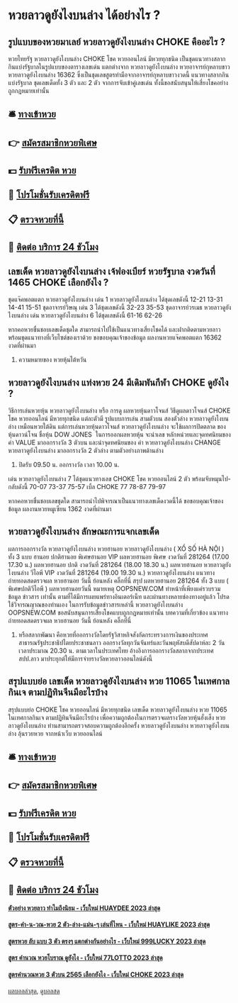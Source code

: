 # หวยลาวดูยังไงบนล่าง ได้อย่างไร ?
## รูปแบบของหวยมาเลย์ หวยลาวดูยังไงบนล่าง CHOKE คืออะไร ?
หวยไทยรัฐ หวยลาวดูยังไงบนล่าง CHOKE โชค หวยออนไลน์ มีหวยทุกชนิด เป็นชุดแนวทางสลากกินแบ่งรัฐบาลในรูปแบบของตารางเลขเด่น แตกต่างจาก หวยลาวดูยังไงบนล่าง หวยอาจารย์กุหลาบขาว หวยลาวดูยังไงบนล่าง 16362 ซึ่งเป็นชุดเลขสูตรทำมือจากอาจารย์กุหลาบขาวงวดนี้ แนวทางสลากกินแบ่งรัฐบาล ชุดเลขเด็ดทั้ง 3 ตัว และ 2 ตัว จากการจับเข้าคู่เลขเด่น ทั้งนี้ขอสนับสนุนให้เสี่ยงโชคอย่างถูกกฎหมายเท่านั้น

## 🛎 [ทางเข้าหวย](https://bit.ly/3BG5bNw)
## 👉 [สมัครสมาชิกหวยพิเศษ](https://bit.ly/3BG5bNw)
## 💵 [รับฟรีเครดิต หวย](https://bit.ly/3C3mvgS)
## 👑 [โปรโมชั่นรับเครดิตฟรี](https://bit.ly/3C3mvgS)
## 📋 [ตรวจหวยที่นี้](https://bit.ly/3C3mvgS)
## 📱 [ติดต่อ บริการ 24 ชัวโมง](https://bit.ly/3C3mvgS)

## เลขเด็ด หวยลาวดูยังไงบนล่าง เจ้ฟองเบียร์ หวยรัฐบาล งวดวันที่ 1465 CHOKE เลือกยังไง ?
ชุดแจ๊คพอตแตก หวยลาวดูยังไงบนล่าง เด่น 1 หวยลาวดูยังไงบนล่าง ได้ชุดเลขดังนี้
12-21
13-31
14-41
15-51
ชุดอาจารย์วิษณุ เด่น 3 ได้ชุดเลขดังนี้
32-23
35-53
ชุดอาจารย์วรเมธ หวยลาวดูยังไงบนล่าง เด่น หวยลาวดูยังไงบนล่าง 6 ได้ชุดเลขดังนี้
61-16
62-26

หากคอหวยชื่นชอบเลขเด็ดชุดใด สามารถนำไปใช้เป็นแนวทางเสี่ยงโชคได้ และฝากติดตามหวยลาว พร้อมชุดแนวทางที่เว็บไซต์ของเราด้วย
ขอขอบคุณเจ้าของข้อมูล
ผลงานหวยแจ๊คพอตแตก 16362 งวดที่ผ่านมา
1. ความหมายของ หวยหุ้นไต้หวัน

## หวยลาวดูยังไงบนล่าง แท่งหวย 24 มีเดิมพันกีฬา CHOKE ดูยังไง ?
วิธีการเล่นหวยหุ้น หวยลาวดูยังไงบนล่าง หรือ การดู ผลหวยหุ้นดาวโจนส์ วิธีดูผลดาวโจนส์ CHOKE โชค หวยออนไลน์ มีหวยทุกชนิด แต่ละตัวมี รูปแบบการเล่น สามตัวบน สองตัวล่าง หวยลาวดูยังไงบนล่าง เหมือนหวยใต้ดิน แต่การเล่นหวยหุ้นดาวโจนส์ หวยลาวดูยังไงบนล่าง จะใช้ผลการปิดตลาด ของหุ้นดาวน์โจน ชื่อหุ้น DOW JONES  ในการออกผลหวยหุ้น จะนำเลข หลักหน่วยและจุดทศนิยมของ ค่า VALUE มาออกรางวัล 3 ตัวบน และนำจุดทศนิยมของ ค่า หวยลาวดูยังไงบนล่าง CHANGE หวยลาวดูยังไงบนล่าง มาออกรางวัล 2 ตัวล่าง ตามตัวอย่างภาพด้านล่าง
1. ปิดรับ 09.50 น. ออกรางวัล เวลา 10.00 น.

เด่น หวยลาวดูยังไงบนล่าง 7 ได้ชุดแนวทางเลข CHOKE โชค หวยออนไลน์ 2 ตัว พร้อมจับหมุนไป-กลับดังนี้
70-07
73-37
75-57
เบิ้ล CHOKE 77
78-87
79-97

หากคอหวยชื่นชอบเลขชุดใด สามารถนำไปพิจารณาเป็นแนวทางเลขเด็ดงวดนี้ได้
ขอขอบคุณเจ้าของข้อมูล
ผลงานหวยหมูเซียน 1362 งวดที่ผ่านมา

## หวยลาวดูยังไงบนล่าง ลักษณะการแจกเลขเด็ด
ผลการออกรางวัล หวยลาวดูยังไงบนล่าง หวยฮานอย หวยลาวดูยังไงบนล่าง ( XỔ SỐ HÀ NỘI ) ทั้ง 3 แบบ ฮานอย ปกติฮานอย พิเศษฮานอย VIP
ผลหวยฮานอย พิเศษ งวดวันที่ 281264 (17.00 17.30 น.)
ผลหวยฮานอย ปกติ งวดวันที่ 281264 (18.00 18.30 น.)
ผลหวยฮานอย หวยลาวดูยังไงบนล่าง วีไอพี VIP งวดวันที่ 281264 (19.00 19.30 น.)
 หวยลาวดูยังไงบนล่าง แนวทางถ่ายทอดสดตรวจผล หวยฮานอย วันนี้ ย้อนหลัง คลิ๊กที่นี่ 
สรุป ผลหวยฮานอย 281264 ทั้ง 3 แบบ ( พิเศษปกติวีไอพี ) ผลหวยฮานอยวันนี้
หมายเหตุ OOPSNEW.COM ทำหน้าที่เพียงแค่รวบรวมข้อมูล ข่าวสาร เท่านั้น ตามที่ได้มีการเผยแพร่ทางอินเตอร์เน็ท และผ่านทางหลายช่องทางอยู่แล้ว โปรดใช้วิจารณญาณของท่านเอง ในการรับข้อมูลข่าวสารเหล่านี้ หวยลาวดูยังไงบนล่าง OOPSNEW.COM ขอสนับสนุนการเสี่ยงโชคแบบถูกกฎหมายเท่านั้น
บทความที่เกี่ยวข้อง
แนวทางถ่ายทอดสดตรวจผล หวยฮานอย วันนี้ ย้อนหลัง คลิ๊กที่นี่
1. หรือสลากพัฒนา คือหวยที่ออกรางวัลโดยรัฐวิสาหกิจสังกัดกระทรวงการเงินของประเทศสาธารณรัฐประชาธิปไตยประชาชนลาว ออกรางวัลทุกวันจันทร์และวันพฤหัสบดีสัปดาห์ละ 2 วัน เวลาประมาณ 20.30 น. ตามเวลาในประเทศไทย อ้างอิงการออกรางวัลสลากจากประเทศ สปป.ลาว มาประยุกต์ให้มีการจ่ายรางวัลหวยลาวออนไลน์ดังนี้

## สรุปแบบย่อ เลขเด็ด หวยลาวดูยังไงบนล่าง หวย 11065 ในเทศกาลกินเจ ตามปฏิทินจีนมีอะไรบ้าง
สรุปแบบย่อ CHOKE โชค หวยออนไลน์ มีหวยทุกชนิด เลขเด็ด หวยลาวดูยังไงบนล่าง หวย 11065 ในเทศกาลกินเจ ตามปฏิทินจีนมีอะไรบ้าง เพื่อความถูกต้องในการตรวจผลรางวัลหวยหุ้นฮั่งเส็ง หวยลาวดูยังไงบนล่าง ท่านสามารถตรวจสอบความถูกต้องอีกครั้ง หวยลาวดูยังไงบนล่าง หวยลาวดูยังไงบนล่าง ลุ้นรวยหวย จากหน้าเว็บ หวยออนไลน์

## 🛎 [ทางเข้าหวย](https://bit.ly/3BG5bNw)
## 👉 [สมัครสมาชิกหวยพิเศษ](https://bit.ly/3BG5bNw)
## 💵 [รับฟรีเครดิต หวย](https://bit.ly/3C3mvgS)
## 👑 [โปรโมชั่นรับเครดิตฟรี](https://bit.ly/3C3mvgS)
## 📋 [ตรวจหวยที่นี้](https://bit.ly/3C3mvgS)
## 📱 [ติดต่อ บริการ 24 ชัวโมง](https://bit.ly/3C3mvgS)

#### [ตัวอย่าง หวยลาว ทำไมถึงนิยม - เว็บใหม่ HUAYDEE 2023 ล่าสุด](https://atom.io/themes/ตัวอย่าง%20หวยลาว%20ทำไมถึงนิยม%20-%20เว็บใหม่%20huaydee%202023%20ล่าสุด)
#### [สูตร-คํา-น-วณ-หวย 2 ตัว-ล่าง-แม่น-ๆ เล่นที่ไหน - เว็บใหม่ HUAYLIKE 2023 ล่าสุด](https://atom.io/themes/สูตร-คํา-น-วณ-หวย%202%20ตัว-ล่าง-แม่น-ๆ%20เล่นที่ไหน%20-%20เว็บใหม่%20huaylike%202023%20ล่าสุด)
#### [สูตรหวย ลับ แบบ 3 ตัว ตรงๆ แตกต่างกันอย่างไร - เว็บใหม่ 999LUCKY 2023 ล่าสุด](https://atom.io/themes/สูตรหวย%20ลับ%20แบบ%203%20ตัว%20ตรงๆ%20แตกต่างกันอย่างไร%20-%20เว็บใหม่%20999lucky%202023%20ล่าสุด)
#### [สูตร คำนวณ หวยโบราณ ดูยังไง - เว็บใหม่ 77LOTTO 2023 ล่าสุด](https://atom.io/themes/สูตร%20คำนวณ%20หวยโบราณ%20ดูยังไง%20-%20เว็บใหม่%2077lotto%202023%20ล่าสุด)
#### [สูตรคํานวณหวย 3 ตัวบน 2565 เลือกยังไง - เว็บใหม่ CHOKE 2023 ล่าสุด](https://atom.io/themes/สูตรคํานวณหวย%203%20ตัวบน%202565%20เลือกยังไง%20-%20เว็บใหม่%20choke%202023%20ล่าสุด)

[ผลบอลล่าสุด](https://siamsport.tv "ผลบอลล่าสุด"), [ดูบอลสด](https://siamsport.tv/ดูบอลสด "ดูบอลสด")